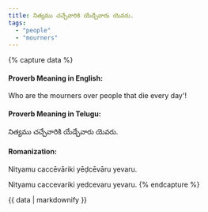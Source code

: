 ```yaml
---
title: నిత్యము చచ్చేవారికి యేడ్చేవారు యెవరు.
tags:
  - "people"
  - "mourners"
---
```


{% capture data %}
#### Proverb Meaning in English:
Who are the mourners over people that die every day'!

#### Proverb Meaning in Telugu:
నిత్యము చచ్చేవారికి యేడ్చేవారు యెవరు.

#### Romanization:
Nityamu caccēvāriki yēḍcēvāru yevaru.

Nityamu caccevariki yedcevaru yevaru.
{% endcapture %}

{{ data | markdownify }}

